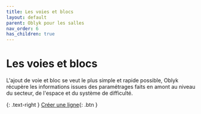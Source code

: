 ```yaml
---
title: Les voies et blocs
layout: default
parent: Oblyk pour les salles
nav_order: 6
has_children: true
---
```


# Les voies et blocs

L'ajout de voie et bloc se veut le plus simple et rapide possible, 
Oblyk récupère les informations issues des paramétrages faits en amont au niveau du secteur, de l'espace et du système de difficulté.

{: .text-right }
[Créer une ligne](creer-une-ligne){: .btn }
